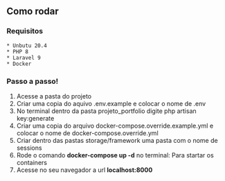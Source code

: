 <h2>Como rodar </h2>

<h3>Requisitos</h3>
   
   
    * Unbutu 20.4
    * PHP 8 
    * Laravel 9
    * Docker

<h3>Passo a passo!</h3>

1. Acesse a pasta do projeto<br>
2. Criar uma copia do aquivo .env.example e colocar o nome de .env<br>
3. No terminal dentro da pasta projeto_portfolio digite php artisan key:generate<br>
4. Criar uma copia do arquivo docker-compose.override.example.yml e colocar o nome de docker-compose.override.yml<br>
6. Criar dentro das pastas storage/framework uma pasta com o nome de sessions<br>
5. Rode o comando **docker-compose up -d** no terminal: Para startar os containers<br>
6. Acesse no seu navegador a url **localhost:8000**<br>